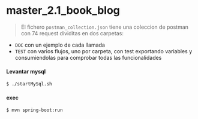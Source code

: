 # master_2.1_book_blog

> El fichero `postman_collection.json` tiene una coleccion de postman con 74 request dividitas en dos carpetas:

* `DOC` con un ejemplo de cada llamada
* `TEST` con varios flujos, uno por carpeta, con test exportando variables y consumiendolas para comprobar todas las funcionalidades

#### Levantar mysql

```bash
$ ./startMySql.sh
```

#### exec

```bash
$ mvn spring-boot:run

